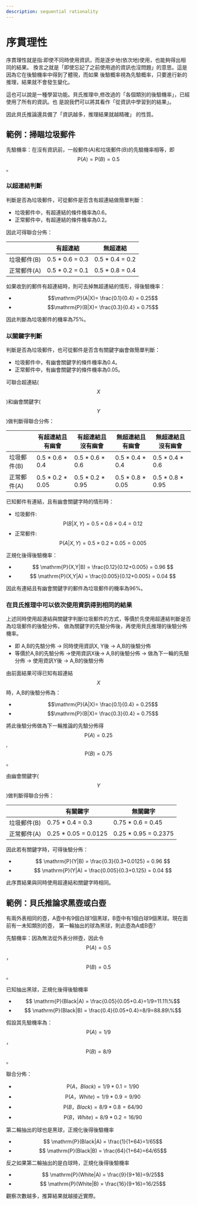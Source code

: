 ```yaml
---
description: sequential rationality
---
```


# 序貫理性

序貫理性就是指:即使不同時使用資訊，而是逐步地(依次地)使用，也能夠得出相同的結果。
換言之就是「即使忘記了之前使用過的資訊也沒問題」的意思。這是因為它在後驗機率中得到了體現，而如果
後驗概率視為先驗概率，只要進行新的推理，結果就不會發生變化。 

這也可以說是一種學習功能。貝氏推理中,修改過的「各個類別的後驗機率」，已經使用了所有的資訊。也
是說我們可以將其看作「從資訊中學習到的結果」。

因此貝氏推論還具備了「資訊越多，推理結果就越精確」 的性質。


## 範例：掃瞄垃圾郵件

先驗機率：在沒有資訊前，一般郵件(A)和垃圾郵件(B)的先驗機率相等，即$$\mathrm{P}(A)=\mathrm{P}(B)=0.5$$。

### 以超連結判斷

判斷是否為垃圾郵件，可從郵件是否含有超連結做簡單判斷：

* 垃圾郵件中，有超連結的條件機率為0.6。
* 正常郵件中，有超連結的條件機率為0.2。

因此可得聯合分佈：

|         | 有超連結             | 無超連結        |
| ------- | ---------------- | ---------------- |
| 垃圾郵件(B) | 0.5 \* 0.6 = 0.3 | 0.5 \* 0.4 = 0.2 |
| 正常郵件(A) | 0.5 \* 0.2 = 0.1 | 0.5 \* 0.8 = 0.4 |

如果收到的郵件有超連結時，則可去掉無超連結的情形，得後驗機率：

* $$\mathrm{P}(A|X)= \frac{0.1}{0.4} = 0.25$$
* $$\mathrm{P}(B|X)= \frac{0.3}{0.4} = 0.75$$

因此判斷為垃圾郵件的機率為75%。

### 以關鍵字判斷

判斷是否為垃圾郵件，也可從郵件是否含有關鍵字幽會做簡單判斷：

* 垃圾郵件中，有幽會關鍵字的條件機率為0.4。
* 正常郵件中，有幽會關鍵字的條件機率為0.05。

可聯合超連結($$X$$)和幽會關鍵字($$Y$$)做判斷得聯合分佈：


|      | 有超連結且有幽會 | 有超連結且沒有幽會 | 無超連結且有幽會 | 無超連結且沒有幽會 |
|----|---------------|-----------------|---------------|-----------------|
| 垃圾郵件(B) | 0.5 \* 0.6 \* 0.4  | 0.5 \* 0.6 \* 0.6  | 0.5 \* 0.4 \* 0.4  | 0.5 \* 0.4 \* 0.6   | 
| 正常郵件(A) | 0.5 \* 0.2 \* 0.05 | 0.5 \* 0.2 \* 0.95 | 0.5 \* 0.8 \* 0.05 | 0.5 \* 0.8 \* 0.95  |



已知郵件有連結，且有幽會關鍵字時的情形時：
* 垃圾郵件: $$ \mathrm{P}(B|X,Y) = 0.5 \times 0.6 \times 0.4 = 0.12 $$
* 正常郵件: $$ \mathrm{P}(A|X,Y) = 0.5 \times 0.2 \times 0.05 = 0.005 $$

正規化後得後驗機率：
* $$ \mathrm{P}(X,Y|B) = \frac{0.12}{0.12+0.005} = 0.96 $$
* $$ \mathrm{P}(X,Y|A) = \frac{0.005}{0.12+0.005} = 0.04 $$

因此有連結且有幽會關鍵字的郵件為垃圾郵件的機率為96%。

### 在貝氏推理中可以依次使用資訊得到相同的結果

上述同時使用超連結與關鍵字判斷垃圾郵件的方式，等價於先使用超連結判斷是否為垃圾郵件的後驗分佈，
做為關鍵字的先驗分佈後，再使用貝氏推理的後驗分佈機率。

* 即 A,B的先驗分佈 -> 同時使用資訊X, Y後 -> A,B的後驗分佈
* 等價於A,B的先驗分佈 ->使用資訊X後-> A,B的後驗分佈 -> 做為下一輪的先驗分佈 -> 使用資訊Y後 -> A,B的後驗分佈

由前面結果可得已知有超連結$$X$$時，A,B的後驗分佈為：
* $$\mathrm{P}(A|X)= \frac{0.1}{0.4} = 0.25$$
* $$\mathrm{P}(B|X)= \frac{0.3}{0.4} = 0.75$$

將此後驗分佈做為下一輪推論的先驗分佈得$$ \mathrm{P}(A)=0.25$$, $$ \mathrm{P}(B)=0.75$$。

由幽會關鍵字($$Y$$)做判斷得聯合分佈：

|         | 有關鍵字                  | 無關鍵字                  |
| ------- |-----------------------|-----------------------|
| 垃圾郵件(B) | 0.75 \* 0.4 = 0.3     | 0.75 \* 0.6 = 0.45    |
| 正常郵件(A) | 0.25 \* 0.05 = 0.0125 | 0.25 \* 0.95 = 0.2375 |

因此若有關鍵字時，可得後驗分佈：
* $$ \mathrm{P}(Y|B) = \frac{0.3}{0.3+0.0125} = 0.96 $$
* $$ \mathrm{P}(Y|A) = \frac{0.005}{0.3+0.125} = 0.04 $$

此序貫結果與同時使用超連結和關鍵字時相同。

## 範例：貝氏推論求黑壺或白壺

有兩外表相同的壺，A壺中有9個白球1個黑球，B壺中有1個白球9個黑球。現在面前有一未知類別的壺，
第一輪抽出的球為黑球，則此壺為A或B壺?

先驗機率：因為無法從外表分辨壺，因此令$$ \mathrm{P}(A)=0.5$$， $$ \mathrm{P}(B)=0.5$$。

已知抽出黑球，正規化後得後驗機率
* $$ \mathrm{P}(Black|A)  = \frac{0.05}{0.05+0.4}=1/9=11.11\%$$
* $$ \mathrm{P}(Black|B)  = \frac{0.4}{0.05+0.4}=8/9=88.89\%$$

假設其先驗機率為：$$ \mathrm{P}(A)=1/9$$， $$ \mathrm{P}(B)=8/9$$。

聯合分佈：
* $$ \mathrm{P}(A， Black) = 1/9 * 0.1 = 1/90$$
* $$ \mathrm{P}(A， White) = 1/9 * 0.9 = 9/90$$
* $$ \mathrm{P}(B， Black) = 8/9 * 0.8 = 64/90$$
* $$ \mathrm{P}(B， White) = 8/9 * 0.2 = 16/90$$

第二輪抽出的球也是黑球，正規化後得後驗機率
* $$ \mathrm{P}(Black|A)  = \frac{1}{1+64}=1/65$$
* $$ \mathrm{P}(Black|B)  = \frac{64}{1+64}=64/65$$

反之如果第二輪抽出的是白球時，正規化後得後驗機率
* $$ \mathrm{P}(White|A)  = \frac{9}{9+16}=9/25$$
* $$ \mathrm{P}(White|B)  = \frac{16}{9+16}=16/25$$

觀察次數越多，推算結果就越接近實際。
